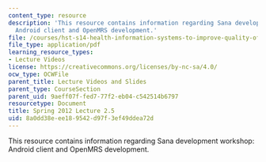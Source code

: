 ```yaml
---
content_type: resource
description: 'This resource contains information regarding Sana development workshop:
  Android client and OpenMRS development.'
file: /courses/hst-s14-health-information-systems-to-improve-quality-of-care-in-resource-poor-settings-spring-2012/8a0dd38eee189542d97f3ef49ddea72d_MITHST_S14S12_lec05e_1202.pdf
file_type: application/pdf
learning_resource_types:
- Lecture Videos
license: https://creativecommons.org/licenses/by-nc-sa/4.0/
ocw_type: OCWFile
parent_title: Lecture Videos and Slides
parent_type: CourseSection
parent_uid: 9aeff07f-fed7-77f2-eb04-c542514b6797
resourcetype: Document
title: Spring 2012 Lecture 2.5
uid: 8a0dd38e-ee18-9542-d97f-3ef49ddea72d
---
```

This resource contains information regarding Sana development workshop: Android client and OpenMRS development.